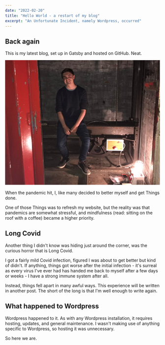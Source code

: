 ```yaml
---
date: "2022-02-20"
title: "Hello World - a restart of my blog"
excerpt: "An Unfortunate Incident, namely Wordpress, occurred"
---
```

## Back again
This is my latest blog, set up in Gatsby and hosted on GitHub. Neat.

![Up to no good again.](../images/home/explore.jpg)

When the pandemic hit, I, like many decided to better myself and get Things done. 

One of those Things was to refresh my website, but the reality was that pandemics are somewhat stressful, and mindfulness (read: sitting on the roof with a coffee) became a higher priority.


## Long Covid   
Another thing I didn't know was hiding just around the corner, was the curious horror that is Long Covid. 

I got a fairly mild Covid infection, figured I was about to get better but kind of didn't. If anything, things got worse after the initial infection - it's surreal as every virus I've ever had has handed me back to myself after a few days or weeks - I have a strong immune system after all. 

Instead, things fell apart in many awful ways. This experience will be written in another post. The short of the long is that I'm well enough to write again.

## What happened to Wordpress
Wordpress happened to it. As with any Wordpress installation, it requires hosting, updates, and general maintenance. I wasn't making use of anything specific to Wordpress, so hosting it was unnecessary.

So here we are.